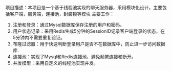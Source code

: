项目描述：本项目是一个基于线程池实现的聊天服务器，采用模块化设计，主要包括客户端，服务端，连接池，封装锁等模块
主要工作：
1. 注册和登录：通过Mysql数据库保存注册的用户和密码。
2. 用户状态记录：采用Redis生成5分钟的SessionID记录客户端登录的状态，在5分钟内不需要重复验证。
3. 布隆过滤器：用于快速判断登录用户是否不在数据库中，防止进一步访问数据库.
4. 连接池：实现了Mysql和Redis连接池，避免频繁连接和断开。
5. 并发模型：采用自定义的线程池实现并发。

